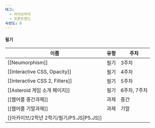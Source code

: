 ```yaml
---
태그:
  - 라이브러리
  - 프론트엔드
숙련도: 0
---
```

#### 필기

|이름|유형|주차|
|---|---|---|
|[[Neumorphism]]|필기|3주차|
|[[Interactive CSS, Opacity]]|필기|4주차|
|[[Interactive CSS 2, Filters]]|필기|5주차|
|[[Asteroid 게임 소개 페이지]]|필기|6주차, 7주차|
|[[웹어플 중간과제]]|과제|중간|
|[[웹어플 기말과제]]|과제|기말|
|[[아카이브/2학년 2학기/필기/P5.JS\|P5.JS]]|||
